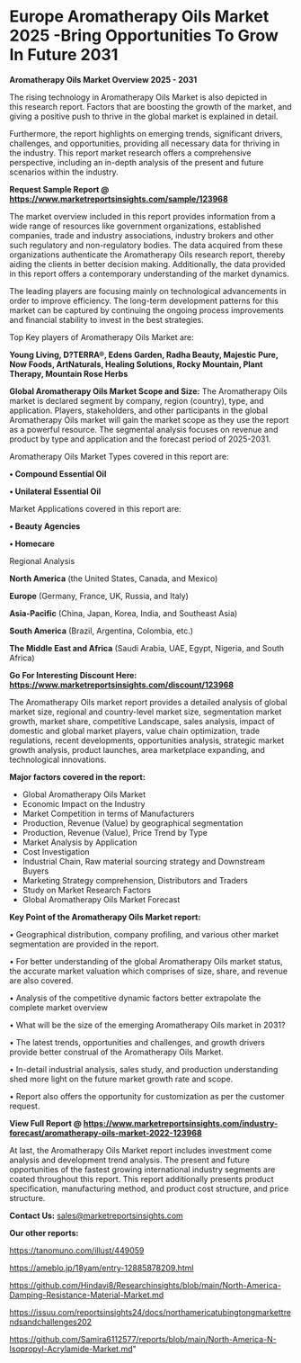  # Europe Aromatherapy Oils Market 2025 -Bring Opportunities To Grow In Future 2031

<Strong> Aromatherapy Oils Market Overview 2025 - 2031</strong>

The rising technology in Aromatherapy Oils Market is also depicted in this research report. Factors that are boosting the growth of the market, and giving a positive push to thrive in the global market is explained in detail.

Furthermore, the report highlights on emerging trends, significant drivers, challenges, and opportunities, providing all necessary data for thriving in the industry. This report market research offers a comprehensive perspective, including an in-depth analysis of the present and future scenarios within the industry.

<strong>Request Sample Report @ <a href=https://www.marketreportsinsights.com/sample/123968>https://www.marketreportsinsights.com/sample/123968</a></strong>

The market overview included in this report provides information from a wide range of resources like government organizations, established companies, trade and industry associations, industry brokers and other such regulatory and non-regulatory bodies. The data acquired from these organizations authenticate the Aromatherapy Oils research report, thereby aiding the clients in better decision making. Additionally, the data provided in this report offers a contemporary understanding of the market dynamics.

The leading players are focusing mainly on technological advancements in order to improve efficiency. The long-term development patterns for this market can be captured by continuing the ongoing process improvements and financial stability to invest in the best strategies.

Top Key players of Aromatherapy Oils Market are:

<strong>Young Living, D?TERRA®, Edens Garden, Radha Beauty, Majestic Pure, Now Foods, ArtNaturals, Healing Solutions, Rocky Mountain, Plant Therapy, Mountain Rose Herbs</strong>

<strong><b>Global Aromatherapy Oils Market Scope and Size:</b></strong>
The Aromatherapy Oils market is declared segment by company, region (country), type, and application. Players, stakeholders, and other participants in the global Aromatherapy Oils market will gain the market scope as they use the report as a powerful resource. The segmental analysis focuses on revenue and product by type and application and the forecast period of 2025-2031.

Aromatherapy Oils Market Types covered in this report are:

<strong>• Compound Essential Oil

• Unilateral Essential Oil</strong>

Market Applications covered in this report are:

<strong>• Beauty Agencies

• Homecare</strong> 

Regional Analysis

<strong>North America</strong> (the United States, Canada, and Mexico)

<strong>Europe</strong> (Germany, France, UK, Russia, and Italy)

<strong>Asia-Pacific</strong> (China, Japan, Korea, India, and Southeast Asia)

<strong>South America</strong> (Brazil, Argentina, Colombia, etc.)

<strong>The Middle East and Africa</strong> (Saudi Arabia, UAE, Egypt, Nigeria, and South Africa)

<strong>Go For Interesting Discount Here: <a href=https://www.marketreportsinsights.com/discount/123968>https://www.marketreportsinsights.com/discount/123968</a></strong>

The Aromatherapy Oils market report provides a detailed analysis of global market size, regional and country-level market size, segmentation market growth, market share, competitive Landscape, sales analysis, impact of domestic and global market players, value chain optimization, trade regulations, recent developments, opportunities analysis, strategic market growth analysis, product launches, area marketplace expanding, and technological innovations.

<strong><b>Major factors covered in the report:</b></strong>
<ul>
  <li>Global Aromatherapy Oils Market </li>
  <li>Economic Impact on the Industry</li>
  <li>Market Competition in terms of Manufacturers</li>
  <li>Production, Revenue (Value) by geographical segmentation</li>
  <li>Production, Revenue (Value), Price Trend by Type</li>
  <li>Market Analysis by Application</li>
  <li>Cost Investigation</li>
  <li>Industrial Chain, Raw material sourcing strategy and Downstream Buyers</li>
  <li>Marketing Strategy comprehension, Distributors and Traders</li>
  <li>Study on Market Research Factors</li>
  <li>Global Aromatherapy Oils Market Forecast</li>
</ul>

<strong><b>Key Point of the Aromatherapy Oils Market report:</b></strong>

• Geographical distribution, company profiling, and various other market segmentation are provided in the report.

• For better understanding of the global Aromatherapy Oils market status, the accurate market valuation which comprises of size, share, and revenue are also covered.

• Analysis of the competitive dynamic factors better extrapolate the complete market overview

• What will be the size of the emerging Aromatherapy Oils market in 2031?

• The latest trends, opportunities and challenges, and growth drivers provide better construal of the Aromatherapy Oils Market.

• In-detail industrial analysis, sales study, and production understanding shed more light on the future market growth rate and scope.

• Report also offers the opportunity for customization as per the customer request.

<strong><b>View Full Report @ <a href=https://www.marketreportsinsights.com/industry-forecast/aromatherapy-oils-market-2022-123968>https://www.marketreportsinsights.com/industry-forecast/aromatherapy-oils-market-2022-123968</a></b></strong>


At last, the Aromatherapy Oils Market report includes investment come analysis and development trend analysis. The present and future opportunities of the fastest growing international industry segments are coated throughout this report. This report additionally presents product specification, manufacturing method, and product cost structure, and price structure.

<strong>Contact Us:</strong>
sales@marketreportsinsights.com

<strong>Our other reports:</strong>

<a href=https://tanomuno.com/illust/449059>https://tanomuno.com/illust/449059</a>

<a href=https://ameblo.jp/18yam/entry-12885878209.html>https://ameblo.jp/18yam/entry-12885878209.html</a>

<a href=https://github.com/Hindavi8/Researchinsights/blob/main/North-America-Damping-Resistance-Material-Market.md>https://github.com/Hindavi8/Researchinsights/blob/main/North-America-Damping-Resistance-Material-Market.md</a>

<a href=https://issuu.com/reportsinsights24/docs/northamericatubingtongmarkettrendsandchallenges202>https://issuu.com/reportsinsights24/docs/northamericatubingtongmarkettrendsandchallenges202</a>

<a href=https://github.com/Samira6112577/reports/blob/main/North-America-N-Isopropyl-Acrylamide-Market.md>https://github.com/Samira6112577/reports/blob/main/North-America-N-Isopropyl-Acrylamide-Market.md</a>"
